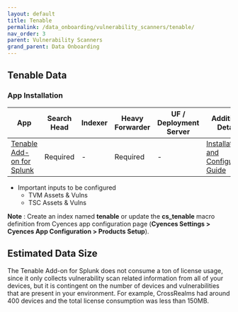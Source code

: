 ```yaml
---
layout: default
title: Tenable
permalink: /data_onboarding/vulnerability_scanners/tenable/
nav_order: 3
parent: Vulnerability Scanners
grand_parent: Data Onboarding
---
```


## **Tenable Data**

### App Installation

| App |  Search Head  | Indexer | Heavy Forwarder | UF / Deployment Server | Additional Details |
| ---- | ------ | ------------ | -------------- | -------------------- | ------ |
| [Tenable Add-on for Splunk](https://splunkbase.splunk.com/app/4060/) | Required | - | Required | - | [Installation and Configuration Guide](https://docs.tenable.com/integrations/Splunk/Content/PDF/Tenable_and_Splunk_Integration_Guide.pdf) |

* Important inputs to be configured
    * TVM Assets & Vulns
    * TSC Assets & Vulns

**Note** : Create an index named **tenable** or update the **cs_tenable** macro definition from Cyences app configuration page (**Cyences Settings > Cyences App Configuration > Products Setup**).


## Estimated Data Size

The Tenable Add-on for Splunk does not consume a ton of license usage, since it only collects vulnerability scan related information from all of your devices, but it is contingent on the number of devices and vulnerabilities that are present in your environment. For example, CrossRealms had around 400 devices and the total license consumption was less than 150MB.
